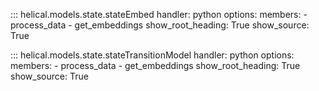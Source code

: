 ::: helical.models.state.stateEmbed
    handler: python
    options:
      members:
        - process_data
        - get_embeddings
      show_root_heading: True
      show_source: True

::: helical.models.state.stateTransitionModel
    handler: python
    options:
      members:
        - process_data
        - get_embeddings
      show_root_heading: True
      show_source: True